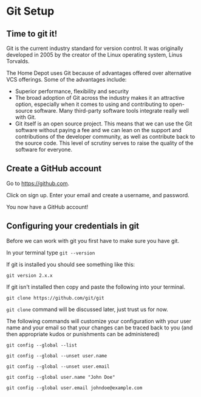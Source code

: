 # Git Setup

## Time to git it!

Git is the current industry standard for version control. It was originally developed in 2005 by the creator of the Linux operating system, Linus Torvalds.

The Home Depot uses Git because of advantages offered over alternative VCS offerings. Some of the advantages include:

* Superior performance, flexibility and security   
* The broad adoption of Git across the industry makes it an attractive option, especially when it comes to using and contributing to open-source software. Many third-party software tools integrate really well with Git.
* Git itself is an open source project. This means that we can use the Git software without paying a fee and we can lean on the support and contributions of the developer community, as well as contribute back to the source code. This level of scrutiny serves to raise the quality of the software for everyone.

## Create a GitHub account

Go to https://github.com.

Click on sign up. Enter your email and create a username, and password.

You now have a GitHub account!

## Configuring your credentials in git
    
Before we can work with git you first have to make sure you have git.

In your terminal type `git --version`

If git is installed you should see something like this:

```
git version 2.x.x
```

If git isn't installed then copy and paste the following into your terminal.

```
git clone https://github.com/git/git
```

`git clone` command will be discussed later, just trust us for now.

The following commands will customize your configuration with your user name and your email so that your changes can be traced back to you (and then appropriate kudos or punishments can be administered)

```
git config --global --list

git config --global --unset user.name

git config --global --unset user.email

git config --global user.name "John Doe"

git config --global user.email johndoe@example.com
```

